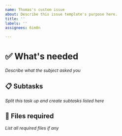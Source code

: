 ```yaml
---
name: Thomas's custom issue
about: Describe this issue template's purpose here.
title: ''
labels: ''
assignees: 6im0n

---
```


# :white_check_mark: What's needed
*Describe what the subject asked you*

## 📋 Subtasks
*Split this task up and create subtasks listed here*

## :file_folder: Files required
*List all required files if any*

